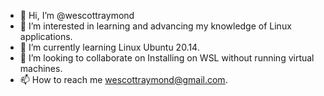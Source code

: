 - 👋 Hi, I’m @wescottraymond
- 👀 I’m interested in learning and advancing my knowledge of Linux applications.
- 🌱 I’m currently learning Linux Ubuntu 20.14.
- 💞️ I’m looking to collaborate on Installing on WSL without running virtual machines.
- 📫 How to reach me wescottraymond@gmail.com.

<!---
wescottraymond/wescottraymond is a ✨ special ✨ repository because its `README.md` (this file) appears on your GitHub profile.
You can click the Preview link to take a look at your changes.
--->
